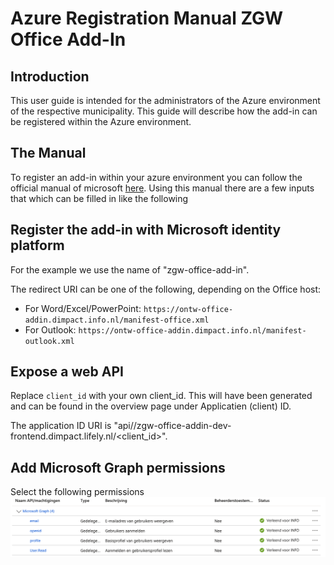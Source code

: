 # Azure Registration Manual ZGW Office Add-In

## Introduction
This user guide is intended for the administrators of the Azure environment of the respective municipality.
This guide will describe how the add-in can be registered within the Azure environment.

## The Manual
To register an add-in within your azure environment you can follow the official manual of microsoft [here](https://learn.microsoft.com/en-us/office/dev/add-ins/develop/register-sso-add-in-aad-v2). Using this manual there are a few inputs that which can be filled in like the following

## Register the add-in with Microsoft identity platform
For the example we use the name of "zgw-office-add-in".

The redirect URI can be one of the following, depending on the Office host:
- For Word/Excel/PowerPoint: `https://ontw-office-addin.dimpact.info.nl/manifest-office.xml`
- For Outlook: `https://ontw-office-addin.dimpact.info.nl/manifest-outlook.xml`

## Expose a web API
Replace `client_id` with your own client_id. This will have been generated and can be found in the overview page under Applicatien (client) ID.

The application ID URI is "api//zgw-office-addin-dev-frontend.dimpact.lifely.nl/<client_id>".

## Add Microsoft Graph permissions
Select the following permissions
![Machtigingen](./images/azure-registratie/machtigingen.png)